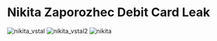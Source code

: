 # Nikita Zaporozhec Debit Card Leak
![nikita_vstal](https://github.com/user-attachments/assets/288ee9cb-c647-423b-be51-5b9b697a5ba1) ![nikita_vstal2](https://github.com/user-attachments/assets/50a8abce-c053-4ef0-b9cb-11c4441b3b2f) ![nikita](https://github.com/user-attachments/assets/675a78a5-a009-4761-9c55-b20a4b858834)


